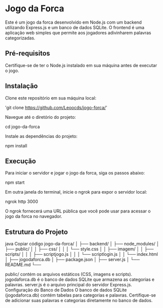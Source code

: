 # Jogo da Forca
Este é um jogo da forca desenvolvido em Node.js com um backend utilizando Express.js e um banco de dados SQLite. O frontend é uma aplicação web simples que permite aos jogadores adivinharem palavras categorizadas.

## Pré-requisitos
Certifique-se de ter o Node.js instalado em sua máquina antes de executar o jogo.

## Instalação
Clone este repositório em sua máquina local: 

'git clone https://github.com/Leoocds/jogo-forca/'

Navegue até o diretório do projeto:

cd jogo-da-forca

Instale as dependências do projeto:

npm install

## Execução
Para iniciar o servidor e jogar o jogo da forca, siga os passos abaixo:

npm start

Em outra janela do terminal, inicie o ngrok para expor o servidor local:

ngrok http 3000

O ngrok fornecerá uma URL pública que você pode usar para acessar o jogo da forca no navegador.

## Estrutura do Projeto
java
Copiar código
jogo-da-forca/
│
├── backend/
│   ├── node_modules/
│   ├── public/
│   │   ├── css/
│   │   │   └── style.css
│   │   ├── imagem/
│   │   ├── scripts/
│   │   │   ├── scriptjogo.js
│   │   │   └── scriptlogin.js
│   │   └── index.html
│   ├── jogodaforca.db
│   ├── package.json
│   ├── server.js
│   └── README.md
└──


public/ contém os arquivos estáticos (CSS, imagens e scripts).
jogodaforca.db é o banco de dados SQLite que armazena as categorias e palavras.
server.js é o arquivo principal do servidor Express.js.
Configuração do Banco de Dados
O banco de dados SQLite (jogodaforca.db) contém tabelas para categorias e palavras. Certifique-se de adicionar suas palavras e categorias diretamente no banco de dados.
